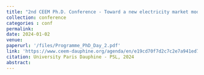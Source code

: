 ```yaml
---
title: "2nd CEEM Ph.D. Conference - Toward a new electricity market model?"
collection: conference
categories : conf
permalink: 
date: 2024-01-02
venue:
paperurl: '/files/Programme_PhD_Day_2.pdf'
link: 'https://www.ceem-dauphine.org/agenda/en/e19cd70f7d2c7c2e7a941ed79aa3f17e970d2b17'
citation: University Paris Dauphine - PSL, 2024
abstract: 
---
```


